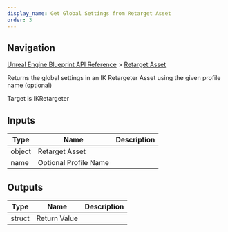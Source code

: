 ```yaml
---
display_name: Get Global Settings from Retarget Asset
order: 3
---
```

## Navigation

[Unreal Engine Blueprint API Reference](https://dev.epicgames.com/documentation/en-us/unreal-engine/BlueprintAPI) > [Retarget Asset](https://dev.epicgames.com/documentation/en-us/unreal-engine/BlueprintAPI/RetargetAsset)

Returns the global settings in an IK Retargeter Asset using the given profile name (optional)

Target is IKRetargeter

## Inputs

| Type | Name | Description |
| --- | --- | --- |
| object | Retarget Asset |  |
| name | Optional Profile Name |  |

## Outputs

| Type | Name | Description |
| --- | --- | --- |
| struct | Return Value |  |
